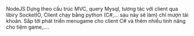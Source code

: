 NodeJS Dựng theo cấu trúc MVC, query Mysql, tương tác với client qua libiry SocketIO, Client chạy bằng python (C#,... sau này sẽ làm) chỉ mượn tài khoản. Sắp tới phát triển menugame cho client C# và thêm nhiều tính năng cho tiệm game,....
